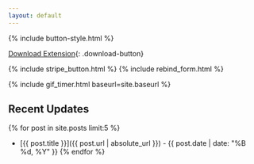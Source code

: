 ```yaml
---
layout: default
---
```


{% include button-style.html %}

[Download Extension](/assets/files/SIRONECMS.zip){: .download-button}

{% include stripe_button.html %}
{% include rebind_form.html %}

{% include gif_timer.html baseurl=site.baseurl %}

## Recent Updates

{% for post in site.posts limit:5 %}
- [{{ post.title }}]({{ post.url | absolute_url }}) - {{ post.date | date: "%B %d, %Y" }}
{% endfor %}
